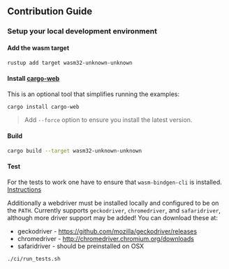 ## Contribution Guide

### Setup your local development environment

#### Add the wasm target

```bash
rustup add target wasm32-unknown-unknown
```

#### Install [cargo-web]

This is an optional tool that simplifies running the examples:

```bash
cargo install cargo-web
```

> Add `--force` option to ensure you install the latest version.

[cargo-web]: https://github.com/koute/cargo-web

#### Build

```bash
cargo build --target wasm32-unknown-unknown
```

#### Test
For the tests to work one have to ensure that `wasm-bindgen-cli` is installed.
[Instructions](https://rustwasm.github.io/docs/wasm-bindgen/wasm-bindgen-test/usage.html#install-the-test-runner)

Additionally a webdriver must be installed locally and configured to be on the
`PATH`. Currently supports `geckodriver`, `chromedriver`, and `safaridriver`,
although more driver support may be added! You can download these at:

* geckodriver - https://github.com/mozilla/geckodriver/releases
* chromedriver - http://chromedriver.chromium.org/downloads
* safaridriver - should be preinstalled on OSX

```bash
./ci/run_tests.sh
```
